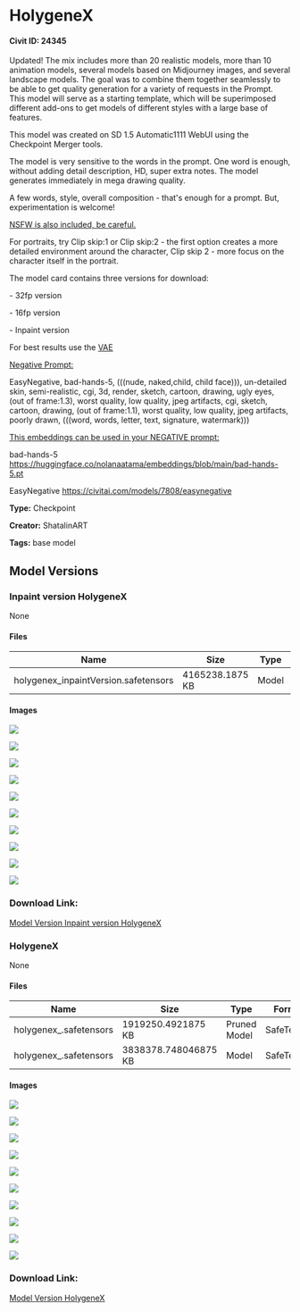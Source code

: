# HolygeneX

#### Civit ID: 24345

<p>Updated! The mix includes more than 20 realistic models, more than 10 animation models, several models based on Midjourney images, and several landscape models. The goal was to combine them together seamlessly to be able to get quality generation for a variety of requests in the Prompt. This model will serve as a starting template, which will be superimposed different add-ons to get models of different styles with a large base of features. </p><p>This model was created on SD 1.5 Automatic1111 WebUI using the Checkpoint Merger tools.</p><p>The model is very sensitive to the words in the prompt. One word is enough, without adding detail description, HD, super extra notes. The model generates immediately in mega drawing quality.</p><p>A few words, style, overall composition - that's enough for a prompt. But, experimentation is welcome!</p><p><u>NSFW is also included, be careful.</u></p><p></p><p>For portraits, try Clip skip:1 or Clip skip:2 - the first option creates a more detailed environment around the character, Clip skip 2 - more focus on the character itself in the portrait.</p><p></p><p>The model card contains three versions for download:</p><p>- 32fp version</p><p>- 16fp version</p><p>- Inpaint version</p><p></p><p>For best results use the <a target="_blank" rel="ugc" href="https://huggingface.co/stabilityai/sd-vae-ft-ema-original">VAE</a></p><p></p><p><u>Negative Prompt:</u></p><p>EasyNegative, bad-hands-5, (((nude, naked,child, child face))), un-detailed skin, semi-realistic, cgi, 3d, render, sketch, cartoon, drawing, ugly eyes, (out of frame:1.3), worst quality, low quality, jpeg artifacts, cgi, sketch, cartoon, drawing, (out of frame:1.1), worst quality, low quality, jpeg artifacts, poorly drawn, (((word, words, letter, text, signature, watermark)))</p><p></p><p></p><p><u>This embeddings can be used in your NEGATIVE prompt:</u></p><p>bad-hands-5 <a target="_blank" rel="ugc" href="https://huggingface.co/nolanaatama/embeddings/blob/main/bad-hands-5.pt">https://huggingface.co/nolanaatama/embeddings/blob/main/bad-hands-5.pt</a></p><p>EasyNegative <a target="_blank" rel="ugc" href="https://civitai.com/models/7808/easynegative">https://civitai.com/models/7808/easynegative</a></p><p></p><p></p>

**Type:** Checkpoint

**Creator:** ShatalinART

**Tags:** base model

## Model Versions

### Inpaint version HolygeneX

None

#### Files

| Name | Size | Type | Format | Download Url | AutoV1 | AutoV2 | SHA256 | CRC32 | BLAKE3 |
| --- | --- | --- | --- | --- | --- | --- | --- | --- | --- |
| holygenex_inpaintVersion.safetensors | 4165238.1875 KB | Model | SafeTensor | https://civitai.com/api/download/models/34011 | AA5521A9 | E21AF73D94 | E21AF73D948738442411E1F372AC890450A481DB7788ABD32ECD2C77AFF8A8D0 | AA202F57 | 4CD3D7DBE20AA85F6C6D4DDF4C66E9736FB4D08BAC43B6A2B6F5A0C611AA9E6B |

#### Images

<p><img src="https://image.civitai.com/xG1nkqKTMzGDvpLrqFT7WA/212e237e-72fa-45eb-cdb3-842cb8e83b00/width=450/388097.jpeg" /></p>

<p><img src="https://image.civitai.com/xG1nkqKTMzGDvpLrqFT7WA/64c94726-031a-49da-68c6-ee66b760df00/width=450/388096.jpeg" /></p>

<p><img src="https://image.civitai.com/xG1nkqKTMzGDvpLrqFT7WA/3b9b660a-0bc5-4fc0-1cff-1cb02e704400/width=450/388095.jpeg" /></p>

<p><img src="https://image.civitai.com/xG1nkqKTMzGDvpLrqFT7WA/9a11c196-702f-480d-221c-5aa063573f00/width=450/388094.jpeg" /></p>

<p><img src="https://image.civitai.com/xG1nkqKTMzGDvpLrqFT7WA/80597cdd-ee32-4f07-7e99-35c9eab3a700/width=450/388093.jpeg" /></p>

<p><img src="https://image.civitai.com/xG1nkqKTMzGDvpLrqFT7WA/e10b00fa-a92f-4485-649e-a116a7ddb500/width=450/388092.jpeg" /></p>

<p><img src="https://image.civitai.com/xG1nkqKTMzGDvpLrqFT7WA/42bc1c1f-1cf4-412a-87f2-ccc7b06e7c00/width=450/388091.jpeg" /></p>

<p><img src="https://image.civitai.com/xG1nkqKTMzGDvpLrqFT7WA/dc5da09e-31c7-40cc-b326-751d404e9b00/width=450/388090.jpeg" /></p>

<p><img src="https://image.civitai.com/xG1nkqKTMzGDvpLrqFT7WA/89149199-1cfd-47de-ff29-4bef996cb100/width=450/388089.jpeg" /></p>

<p><img src="https://image.civitai.com/xG1nkqKTMzGDvpLrqFT7WA/e5b7f72b-601e-4913-dab4-9c3740084d00/width=450/388088.jpeg" /></p>

### Download Link:

[Model Version Inpaint version HolygeneX](https://civitai.com/api/download/models/34011)

### HolygeneX

None

#### Files

| Name | Size | Type | Format | Download Url | AutoV1 | AutoV2 | SHA256 | CRC32 | BLAKE3 |
| --- | --- | --- | --- | --- | --- | --- | --- | --- | --- |
| holygenex_.safetensors | 1919250.4921875 KB | Pruned Model | SafeTensor | https://civitai.com/api/download/models/29103?type=Pruned%20Model&format=SafeTensor&size=pruned&fp=fp16 | F59FDCCE | 0E6461531C | 0E6461531C82A911830114D959A42E7F9BD514819BA137C8EC1C20F0FA615E48 | 1572D458 | A44CFF87C1429D22ED0A4960E81BEF2376BAB28F221454AD2507871AFAC89B17 |
| holygenex_.safetensors | 3838378.748046875 KB | Model | SafeTensor | https://civitai.com/api/download/models/29103 | BA5E4F78 | D326DF2A53 | D326DF2A53EDCCE3F9EC140AC3CC11C9815BC6794010DD3678037919317912B5 | 86EF88BC | E292B7C00EDB6D207B595E3EDFEB29204721100D47EE9B90D9C5F7C96DF5E7F7 |

#### Images

<p><img src="https://image.civitai.com/xG1nkqKTMzGDvpLrqFT7WA/212e237e-72fa-45eb-cdb3-842cb8e83b00/width=450/388107.jpeg" /></p>

<p><img src="https://image.civitai.com/xG1nkqKTMzGDvpLrqFT7WA/64c94726-031a-49da-68c6-ee66b760df00/width=450/388106.jpeg" /></p>

<p><img src="https://image.civitai.com/xG1nkqKTMzGDvpLrqFT7WA/3b9b660a-0bc5-4fc0-1cff-1cb02e704400/width=450/388105.jpeg" /></p>

<p><img src="https://image.civitai.com/xG1nkqKTMzGDvpLrqFT7WA/9a11c196-702f-480d-221c-5aa063573f00/width=450/388104.jpeg" /></p>

<p><img src="https://image.civitai.com/xG1nkqKTMzGDvpLrqFT7WA/80597cdd-ee32-4f07-7e99-35c9eab3a700/width=450/388103.jpeg" /></p>

<p><img src="https://image.civitai.com/xG1nkqKTMzGDvpLrqFT7WA/e10b00fa-a92f-4485-649e-a116a7ddb500/width=450/388102.jpeg" /></p>

<p><img src="https://image.civitai.com/xG1nkqKTMzGDvpLrqFT7WA/42bc1c1f-1cf4-412a-87f2-ccc7b06e7c00/width=450/388101.jpeg" /></p>

<p><img src="https://image.civitai.com/xG1nkqKTMzGDvpLrqFT7WA/dc5da09e-31c7-40cc-b326-751d404e9b00/width=450/388100.jpeg" /></p>

<p><img src="https://image.civitai.com/xG1nkqKTMzGDvpLrqFT7WA/89149199-1cfd-47de-ff29-4bef996cb100/width=450/388099.jpeg" /></p>

<p><img src="https://image.civitai.com/xG1nkqKTMzGDvpLrqFT7WA/e5b7f72b-601e-4913-dab4-9c3740084d00/width=450/388098.jpeg" /></p>

### Download Link:

[Model Version HolygeneX](https://civitai.com/api/download/models/29103)

